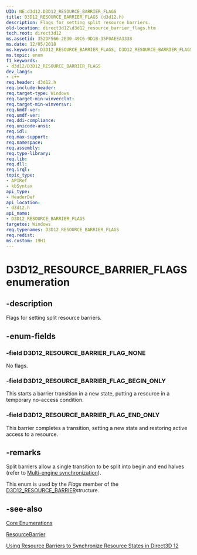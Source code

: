 ```yaml
---
UID: NE:d3d12.D3D12_RESOURCE_BARRIER_FLAGS
title: D3D12_RESOURCE_BARRIER_FLAGS (d3d12.h)
description: Flags for setting split resource barriers.
old-location: direct3d12\d3d12_resource_barrier_flags.htm
tech.root: direct3d12
ms.assetid: 352DF566-2E30-49C6-9D1B-35F0AEEA3338
ms.date: 12/05/2018
ms.keywords: D3D12_RESOURCE_BARRIER_FLAGS, D3D12_RESOURCE_BARRIER_FLAGS enumeration, D3D12_RESOURCE_BARRIER_FLAG_BEGIN_ONLY, D3D12_RESOURCE_BARRIER_FLAG_END_ONLY, D3D12_RESOURCE_BARRIER_FLAG_NONE, d3d12/D3D12_RESOURCE_BARRIER_FLAGS, d3d12/D3D12_RESOURCE_BARRIER_FLAG_BEGIN_ONLY, d3d12/D3D12_RESOURCE_BARRIER_FLAG_END_ONLY, d3d12/D3D12_RESOURCE_BARRIER_FLAG_NONE, direct3d12.d3d12_resource_barrier_flags
ms.topic: enum
f1_keywords:
- d3d12/D3D12_RESOURCE_BARRIER_FLAGS
dev_langs:
- c++
req.header: d3d12.h
req.include-header: 
req.target-type: Windows
req.target-min-winverclnt: 
req.target-min-winversvr: 
req.kmdf-ver: 
req.umdf-ver: 
req.ddi-compliance: 
req.unicode-ansi: 
req.idl: 
req.max-support: 
req.namespace: 
req.assembly: 
req.type-library: 
req.lib: 
req.dll: 
req.irql: 
topic_type:
- APIRef
- kbSyntax
api_type:
- HeaderDef
api_location:
- d3d12.h
api_name:
- D3D12_RESOURCE_BARRIER_FLAGS
targetos: Windows
req.typenames: D3D12_RESOURCE_BARRIER_FLAGS
req.redist: 
ms.custom: 19H1
---
```


# D3D12_RESOURCE_BARRIER_FLAGS enumeration


## -description


Flags for setting split resource barriers.
        


## -enum-fields




### -field D3D12_RESOURCE_BARRIER_FLAG_NONE

No flags.
          


### -field D3D12_RESOURCE_BARRIER_FLAG_BEGIN_ONLY

This starts a barrier transition in a new state, putting a resource in a temporary no-access condition.
          


### -field D3D12_RESOURCE_BARRIER_FLAG_END_ONLY

This barrier completes a transition, setting a new state and restoring active access to a resource.


## -remarks



Split barriers allow a single transition to be split into begin and end halves (refer to <a href="/windows/win32/direct3d12/user-mode-heap-synchronization">Multi-engine synchronization</a>).

This enum is used by the <i>Flags</i> member of the
          <a href="/windows/win32/api/d3d12/ns-d3d12-d3d12_resource_barrier">D3D12_RESOURCE_BARRIER</a>structure.
         




## -see-also




<a href="/windows/win32/direct3d12/direct3d-12-enumerations">Core Enumerations</a>



<a href="/windows/win32/api/d3d12/nf-d3d12-id3d12graphicscommandlist-resourcebarrier">ResourceBarrier</a>



<a href="/windows/win32/direct3d12/using-resource-barriers-to-synchronize-resource-states-in-direct3d-12">Using Resource Barriers to Synchronize Resource States in Direct3D 12</a>
 

 

